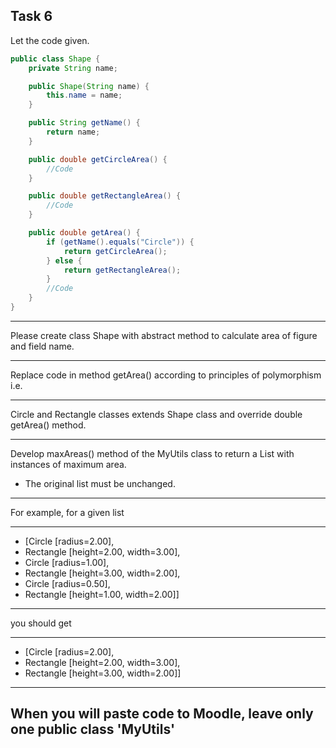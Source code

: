 ## Task 6

Let the code given.
```java
public class Shape {
    private String name;

    public Shape(String name) {
        this.name = name;
    }

    public String getName() {
        return name;
    }

    public double getCircleArea() {
        //Code
    }

    public double getRectangleArea() {
        //Code
    }

    public double getArea() {
        if (getName().equals("Circle")) {
            return getCircleArea();
        } else {
            return getRectangleArea();
        }
        //Code
    }
}
```
---
Please create class Shape with abstract method to calculate area of figure and field name. 


---
Replace code in method getArea() according to principles of polymorphism i.e. 


---
Circle and Rectangle classes extends Shape class and override double getArea() method. 

---
Develop maxAreas() method of the MyUtils class to return a List with instances of maximum area.
* The original list must be unchanged.

---
For example, for a given list

---
* [Circle [radius=2.00], 
* Rectangle [height=2.00, width=3.00],
* Circle [radius=1.00], 
* Rectangle [height=3.00, width=2.00],
* Circle [radius=0.50], 
* Rectangle [height=1.00, width=2.00]]

---
you should get

---
* [Circle [radius=2.00], 
* Rectangle [height=2.00, width=3.00],
* Rectangle [height=3.00, width=2.00]]

---
## When you will paste code to Moodle, leave only one public class 'MyUtils'
